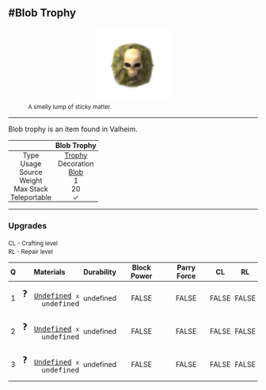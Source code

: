 <meta property="og:title" content="Blob Trophy - MoreValheim" /><meta property="og:type" content="website" /><meta property="og:image" content="/assets/blob_trophy.png" /><meta property="og:description" content="Blob Trophy is an item found in Valheim." /><meta name="theme-color" content="#546D78"><meta name="twitter:card" content="summary_large_image">
#Blob Trophy
-------------
<style>img {width:20px;}.tb {width:150px;display: block;margin-left: auto;margin-right: auto;}</style>

<style>.md-typeset table:not([class]) th:not([align]) {min-width:unset!important;}</style>
<style>td{padding:0em 0.3em!important;text-align:center!important;border-left:.05rem solid var(--md-default-fg-color--lightest)}</style>

<style>th{padding:0.1em 0.3em!important;text-align:center!important;font-weight:bold}</style>

<style>pre{text-align:right!important}</style>
<style>table tr td:first-child {border-left: 0;};</style>

<figure><img src="/assets/blob_trophy.png" class="tb" /><figcaption><small>A smelly lump of sticky matter.</small></figcaption></figure>

-------------

Blob trophy is an item found in Valheim.

|        | Blob Trophy              |
| ----------- | ------------------------------------ |
| Type | [Trophy](../../types/trophy)
| Usage | Decoration<br>
| Source | [Blob](../../creatures/blob)
| Weight | 1 |
| Max Stack | 20 |
| Teleportable | ✓


-------------

### Upgrades

<small>CL - Crafting level</small><br><small>RL - Repair level</small>

| Q | Materials | Durability | Block Power | Parry Force | CL | RL |
| - | - | - | - | - | - | - |
| 1 | <pre>[![Undefined](/assets/undefined.png)](../../items/undefined) [Undefined](../../items/undefined) <small>x</small> undefined</pre> | undefined | FALSE | FALSE | FALSE | FALSE |
| 2 | <pre>[![Undefined](/assets/undefined.png)](../../items/undefined) [Undefined](../../items/undefined) <small>x</small> undefined</pre> | undefined | FALSE | FALSE | FALSE | FALSE |
| 3 | <pre>[![Undefined](/assets/undefined.png)](../../items/undefined) [Undefined](../../items/undefined) <small>x</small> undefined</pre> | undefined | FALSE | FALSE | FALSE | FALSE |